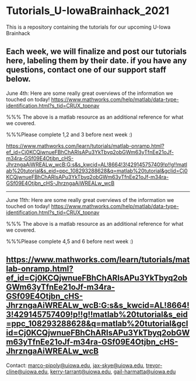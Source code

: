 # Tutorials_U-IowaBrainhack_2021
This is a repository containing the tutorials for our upcoming U-Iowa Brainhack

Each week, we will finalize and post our tutorials here, labeling them by their date. if you have any questions, contact one of our support staff below.
----------------------------
June 4th: Here are some really great overviews of the information we touched on today! https://www.mathworks.com/help/matlab/data-type-identification.html?s_tid=CRUX_topnav

%%% The above is a matlab resource as an additional reference for what we covered. 

%%%Please complete 1,2 and 3 before next week :)

https://www.mathworks.com/learn/tutorials/matlab-onramp.html?ef_id=Cj0KCQjwnueFBhChARIsAPu3YkTbyq2obGWm63yTfnEe21oJf-m34ra-GSf09E4Otjbn_cHS-JhrzngaAiWREALw_wcB:G:s&s_kwcid=AL!8664!3!429145757409!p!!g!!matlab%20tutorial&s_eid=ppc_108293288628&q=matlab%20tutorial&gclid=Cj0KCQjwnueFBhChARIsAPu3YkTbyq2obGWm63yTfnEe21oJf-m34ra-GSf09E4Otjbn_cHS-JhrzngaAiWREALw_wcB

----------------------------
June 11th: Here are some really great overviews of the information we touched on today! https://www.mathworks.com/help/matlab/data-type-identification.html?s_tid=CRUX_topnav

%%% The above is a matlab resource as an additional reference for what we covered. 

%%%Please complete 4,5 and 6 before next week :)

https://www.mathworks.com/learn/tutorials/matlab-onramp.html?ef_id=Cj0KCQjwnueFBhChARIsAPu3YkTbyq2obGWm63yTfnEe21oJf-m34ra-GSf09E4Otjbn_cHS-JhrzngaAiWREALw_wcB:G:s&s_kwcid=AL!8664!3!429145757409!p!!g!!matlab%20tutorial&s_eid=ppc_108293288628&q=matlab%20tutorial&gclid=Cj0KCQjwnueFBhChARIsAPu3YkTbyq2obGWm63yTfnEe21oJf-m34ra-GSf09E4Otjbn_cHS-JhrzngaAiWREALw_wcB
----------------------------

Contact: marco-pipoly@uiowa.edu, jax-skye@uiowa.edu, trevor-cline@uiowa.edu, kerry-tarrant@uiowa.edu, gail-harmatta@uiowa.edu
